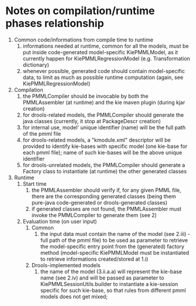 Notes on compilation/runtime phases relationship
================================================

1. Common code/informations from compile time to runtime
    1. informations needed at runtime, common for all the models, must be put inside code-generated model-specific KiePMMLModel, as it currently happen for KiePMMLRegressionModel (e.g. Transformation dictionary)
    2. whenever possible, generated code should contain model-specific data, to limit as much as possible runtime computation (again, see KiePMMLRegressionModel)
2. Compilation
    1. the PMMLCompiler should be invocable by  both the PMMLAssembler (at runtime) and the kie maven plugin (during kjar creation)
    2. for drools-related models, the PMMLCompiler should generate the java classes (currently, it stop at PackageDescr creation)
    3. for internal use, model' unique identifier (name) will be the full path of the pmml file
    4. for drools-related models, a "kmodule.xml" descriptor will be provided to identify kie-bases with specific model (one kie-base for each pmml file); name of such kie-bases will be the above unique identifier
    5. for drools-unrelated models, the PMMLCompiler should generate a Factory class to instantiate (at runtime) the other generated classes
3. Runtime
    1. Start time
        1. the PMMLAssembler should verify if, for any given PMML file, there are the corresponding generated classes (being them pure-java code-generated or drools-generated classes)
        2. if generated classes are not found, the PMMLAssembler must invoke the PMMLCompiler to generate them (see 2)
    2. Evaluation time (on user input)
        1. Common
            1. the input data must contain the name of the model (see 2.iii) - full path of the pmml file) to be used as parameter to retrieve the model-specific entry point from the (generated) factory method (model-specific KiePMMLModel must be instantiated to retrieve informations created/stored at 1.i)
        2. Drools-implemented models
            1. the name of the model (3.ii.a.a) will represent the kie-base name (see 2.iv) and will be passed as parameter to KiePMMLSessionUtils.builder to instantiate a kie-session specific for such kie-base, so that rules from different pmml models does not get mixed;
